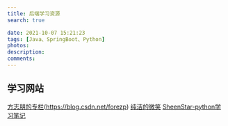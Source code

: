 ```yaml
---
title: 后端学习资源
search: true

date: 2021-10-07 15:21:23
tags: [Java、SpringBoot、Python]
photos:
description:
comments:
---
```


## 学习网站
[]()
[方志朋的专栏](https://www.fangzhipeng.com/)(https://blog.csdn.net/forezp)
[纯洁的微笑](http://www.ityouknow.com/)
[SheenStar-python学习笔记](https://segmentfault.com/u/sheenstar)
[]()
[]()